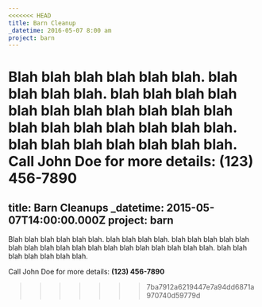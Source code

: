 ```yaml
---
<<<<<<< HEAD
title: Barn Cleanup
_datetime: 2016-05-07 8:00 am
project: barn
---
```

Blah blah blah blah blah blah.  blah blah blah blah.  blah blah blah blah blah blah blah blah blah blah blah blah blah blah blah blah blah blah.  blah blah blah blah blah blah blah.
<br />
Call John Doe for more details: (123) 456-7890
=======
title: Barn Cleanups
_datetime: 2015-05-07T14:00:00.000Z
project: barn
---


Blah blah blah blah blah blah. blah blah blah blah. blah blah blah blah blah blah blah blah blah blah blah blah blah blah blah blah blah blah. blah blah blah blah blah blah blah.

Call John Doe for more details: **(123) 456-7890**
>>>>>>> 7ba7912a6219447e7a94dd6871a970740d59779d
